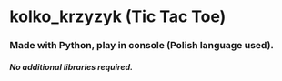 # kolko_krzyzyk (Tic Tac Toe)
### Made with Python, play in console (Polish language used).
##### No additional libraries required.
